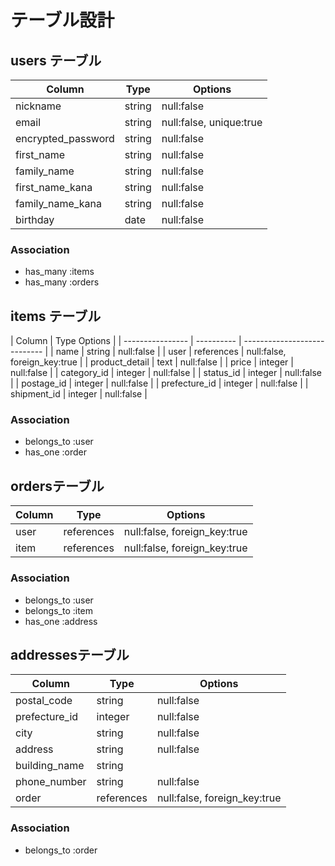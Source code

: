 # テーブル設計

## users テーブル

| Column             | Type     | Options                 |
| ------------------ | -------- | ----------------------- |
| nickname           | string   | null:false              |
| email              | string   | null:false, unique:true |
| encrypted_password | string   | null:false              |
| first_name         | string   | null:false              |
| family_name        | string   | null:false              |
| first_name_kana    | string   | null:false              |
| family_name_kana   | string   | null:false              |
| birthday           | date     | null:false              |

### Association

- has_many  :items
- has_many  :orders

## items テーブル

| Column           | Type      Options                         |
| ---------------- | ---------- | ---------------------------- |
| name             | string     | null:false                   |
| user             | references | null:false, foreign_key:true |
| product_detail   | text       | null:false                   |
| price            | integer    | null:false                   |
| category_id      | integer    | null:false                   |
| status_id        | integer    | null:false                   |
| postage_id       | integer    | null:false                   |
| prefecture_id    | integer    | null:false                   |
| shipment_id      | integer    | null:false                   |

### Association

- belongs_to :user
- has_one    :order

## ordersテーブル

| Column      | Type       | Options                      |
| ------------| -----------| -----------------------------|
| user        | references | null:false, foreign_key:true |
| item        | references | null:false, foreign_key:true |

### Association

- belongs_to :user
- belongs_to :item
- has_one    :address

## addressesテーブル

| Column        | Type       | Options                      |
| --------------| -----------| ---------------------------- |
| postal_code   | string     | null:false                   |
| prefecture_id | integer    | null:false                   |
| city          | string     | null:false                   |
| address       | string     | null:false                   |
| building_name | string     |                              |
| phone_number  | string     | null:false                   |
| order         | references | null:false, foreign_key:true |

### Association

- belongs_to :order